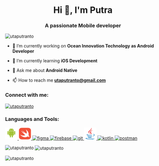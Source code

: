 <h1 align="center">Hi 👋, I'm Putra</h1>
<h3 align="center">A passionate Mobile developer</h3>

<p align="left"> <img src="https://komarev.com/ghpvc/?username=utaputranto&label=Profile%20views&color=0e75b6&style=flat" alt="utaputranto" /> </p>

- 🔭 I’m currently working on **Ocean Innovation Technology as Android Developer**

- 🌱 I’m currently learning **iOS Development**

- 💬 Ask me about **Android Native**

- 📫 How to reach me **utaputranto@gmail.com**

<h3 align="left">Connect with me:</h3>
<p align="left">
<a href="https://linkedin.com/in/utaputranto" target="blank"><img align="center" src="https://raw.githubusercontent.com/rahuldkjain/github-profile-readme-generator/master/src/images/icons/Social/linked-in-alt.svg" alt="utaputranto" height="30" width="40" /></a>
</p>

<h3 align="left">Languages and Tools:</h3>
<p align="left"> <a href="https://developer.android.com" target="_blank" rel="noreferrer"> <img src="https://raw.githubusercontent.com/devicons/devicon/master/icons/android/android-original-wordmark.svg" alt="android" width="40" height="40"/>
</a> <a href="https://developer.apple.com/swift/" target="_blank" rel="noreferrer"> <img src="https://raw.githubusercontent.com/devicons/devicon/master/icons/swift/swift-original.svg" alt="swift" width="40" height="40"/>
</a> <a href="https://www.figma.com/" target="_blank" rel="noreferrer"> <img src="https://www.vectorlogo.zone/logos/figma/figma-icon.svg" alt="figma" width="40" height="40"/> </a> <a href="https://firebase.google.com/" target="_blank" rel="noreferrer"> <img src="https://www.vectorlogo.zone/logos/firebase/firebase-icon.svg" alt="firebase" width="40" height="40"/> </a> <a href="https://git-scm.com/" target="_blank" rel="noreferrer"> <img src="https://www.vectorlogo.zone/logos/git-scm/git-scm-icon.svg" alt="git" width="40" height="40"/> </a> <a href="https://www.java.com" target="_blank" rel="noreferrer"> <img src="https://raw.githubusercontent.com/devicons/devicon/master/icons/java/java-original.svg" alt="java" width="40" height="40"/> </a> <a href="https://kotlinlang.org" target="_blank" rel="noreferrer"> <img src="https://www.vectorlogo.zone/logos/kotlinlang/kotlinlang-icon.svg" alt="kotlin" width="40" height="40"/> </a> <a href="https://postman.com" target="_blank" rel="noreferrer"> <img src="https://www.vectorlogo.zone/logos/getpostman/getpostman-icon.svg" alt="postman" width="40" height="40"/> </a> </p>

<p><img align="left" src="https://github-readme-stats.vercel.app/api/top-langs?username=utaputranto&show_icons=true&locale=en&layout=compact" alt="utaputranto" /></p>

<p>&nbsp;<img align="center" src="https://github-readme-stats.vercel.app/api?username=utaputranto&show_icons=true&locale=en" alt="utaputranto" /></p>

<p><img align="center" src="https://github-readme-streak-stats.herokuapp.com/?user=utaputranto&" alt="utaputranto" /></p>
